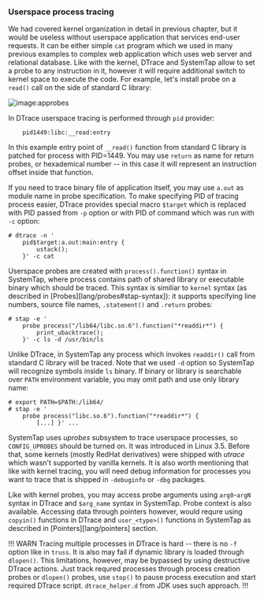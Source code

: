 ### Userspace process tracing

We had covered kernel organization in detail in previous chapter, but it would be useless without userspace application that services end-user requests. It can be either simple `cat` program which we used in many previous examples to complex web application which uses web server and relational database. Like with the kernel, DTrace and SystemTap allow to set a probe to any instruction in it, however it will require additional switch to kernel space to execute the code. For example, let's install probe on a `read()` call on the side of standard C library:

![image:approbes](appprobes.png)

In DTrace userspace tracing is performed through `pid` provider:
```
	pid1449:libc:__read:entry
```
In this example entry point of `__read()` function from standard C library is patched for process with PID=1449. You may use `return` as name for return probes, or hexademical number -- in this case it will represent an instruction offset inside that function. 

If you need to trace binary file of application itself, you may use `a.out` as module name in probe specification. To make specifying PID of tracing process easier, DTrace provides special macro `$target` which is replaced with PID passed from `-p` option or with PID of command which was run with `-c` option:
```
# dtrace -n '
	pid$target:a.out:main:entry { 
		ustack(); 
	}' -c cat
```

Userspace probes are created with `process().function()` syntax in SystemTap, where process contains path of shared library or executable binary which should be traced. This syntax is similiar to `kernel` syntax (as described in [Probes][lang/probes#stap-syntax]): it supports specifying line numbers, source file names, `.statement()` and `.return` probes:
```
# stap -e '
	probe process("/lib64/libc.so.6").function("*readdir*") {
		print_ubacktrace();
	}' -c ls -d /usr/bin/ls
```
Unlike DTrace, in SystemTap any process which invokes `readdir()` call from standard C library will be traced. Note that we used `-d` option so SystemTap will recognize symbols inside `ls` binary. If binary or library is searchable over `PATH` environment variable, you may omit path and use only library name:
```
# export PATH=$PATH:/lib64/
# stap -e '
	probe process("libc.so.6").function("*readdir*") {
		[...] }' ...
```

SystemTap uses _uprobes_ subsystem to trace userspace processes, so `CONFIG_UPROBES` should be turned on. It was introduced in Linux 3.5. Before that, some kernels (mostly RedHat derivatives) were shipped with _utrace_ which wasn't supported by vanilla kernels. It is also worth mentioning that like with kernel tracing, you will need debug information for processes you want to trace that is shipped in `-debuginfo` or `-dbg` packages.

Like with kernel probes, you may access probe arguments using `arg0`-`argN` syntax in DTrace and `$arg_name` syntax in SystemTap. Probe context is also available. Accessing data through pointers however, would requre using `copyin()` functions in DTrace and `user_<type>()` functions in SystemTap as described in [Pointers][lang/pointers] section. 

!!! WARN
Tracing multiple processes in DTrace is hard -- there is no `-f` option like in `truss`. It is also may fail if dynamic library is loaded through `dlopen()`. This limitations, however, may be bypassed by using destructive DTrace actions. Just track requred processes through process creation probes or `dlopen()` probes, use `stop()` to pause process execution and start required DTrace script. `dtrace_helper.d` from JDK uses such approach.
!!!